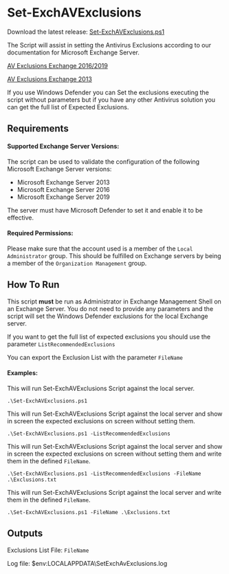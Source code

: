 # Set-ExchAVExclusions

Download the latest release: [Set-ExchAVExclusions.ps1](https://github.com/microsoft/CSS-Exchange/releases/latest/download/Set-ExchAVExclusions.ps1)

The Script will assist in setting the Antivirus Exclusions according to our documentation for Microsoft Exchange Server.

[AV Exclusions Exchange 2016/2019](https://docs.microsoft.com/en-us/Exchange/antispam-and-antimalware/windows-antivirus-software?view=exchserver-2019)

[AV Exclusions Exchange 2013](https://docs.microsoft.com/en-us/exchange/anti-virus-software-in-the-operating-system-on-exchange-servers-exchange-2013-help)

If you use Windows Defender you can Set the exclusions executing the script without parameters but if you have any other Antivirus solution you can get the full list of Expected Exclusions.

## Requirements
#### Supported Exchange Server Versions:
The script can be used to validate the configuration of the following Microsoft Exchange Server versions:
- Microsoft Exchange Server 2013
- Microsoft Exchange Server 2016
- Microsoft Exchange Server 2019

The server must have Microsoft Defender to set it and enable it to be effective.

#### Required Permissions:
Please make sure that the account used is a member of the `Local Administrator` group. This should be fulfilled on Exchange servers by being a member of the  `Organization Management` group.

## How To Run
This script **must** be run as Administrator in Exchange Management Shell on an Exchange Server. You do not need to provide any parameters and the script will set the Windows Defender exclusions for the local Exchange server.

If you want to get the full list of expected exclusions you should use the parameter `ListRecommendedExclusions`

You can export the Exclusion List with the parameter `FileName`

#### Examples:

This will run Set-ExchAVExclusions Script against the local server.

```
.\Set-ExchAVExclusions.ps1
```

This will run Set-ExchAVExclusions Script against the local server and show in screen the expected exclusions on screen without setting them.

```
.\Set-ExchAVExclusions.ps1 -ListRecommendedExclusions
```

This will run Set-ExchAVExclusions Script against the local server and show in screen the expected exclusions on screen without setting them and write them in the defined `FileName`.

```
.\Set-ExchAVExclusions.ps1 -ListRecommendedExclusions -FileName .\Exclusions.txt
```

This will run Set-ExchAVExclusions Script against the local server and write them in the defined `FileName`.

```
.\Set-ExchAVExclusions.ps1 -FileName .\Exclusions.txt
```

## Outputs

Exclusions List File:
`FileName`

Log file:
$env:LOCALAPPDATA\SetExchAvExclusions.log
